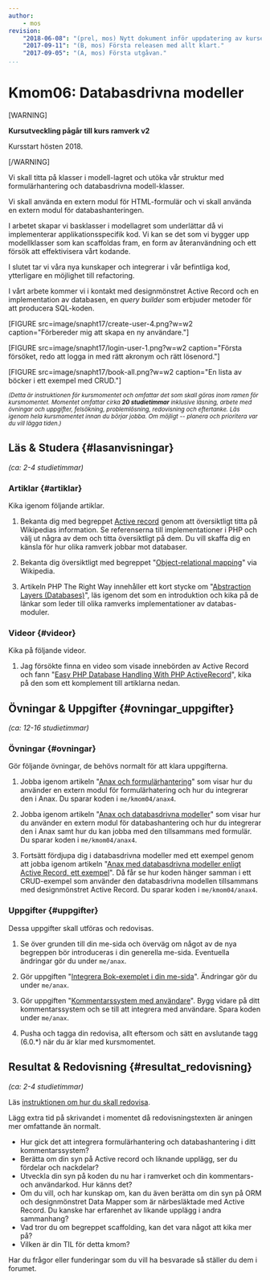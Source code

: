 ```yaml
---
author:
    - mos
revision:
    "2018-06-08": "(prel, mos) Nytt dokument inför uppdatering av kursen."
    "2017-09-11": "(B, mos) Första releasen med allt klart."
    "2017-09-05": "(A, mos) Första utgåvan."
...
```

Kmom06: Databasdrivna modeller
==================================

[WARNING]

**Kursutveckling pågår till kurs ramverk v2**

Kursstart hösten 2018.

[/WARNING]

Vi skall titta på klasser i modell-lagret och utöka vår struktur med formulärhantering och databasdrivna modell-klasser.

Vi skall använda en extern modul för HTML-formulär och vi skall använda en extern modul för databashanteringen.

I arbetet skapar vi basklasser i modellagret som underlättar då vi implementerar applikationsspecifik kod. Vi kan se det som vi bygger upp modellklasser som kan scaffoldas fram, en form av återanvändning och ett försök att effektivisera vårt kodande.

I slutet tar vi våra nya kunskaper och integrerar i vår befintliga kod, ytterligare en möjlighet till refactoring.

I vårt arbete kommer vi i kontakt med designmönstret Active Record och en implementation av databasen, en _query builder_ som erbjuder metoder för att producera SQL-koden.

<!--more-->

[FIGURE src=image/snapht17/create-user-4.png?w=w2 caption="Förbereder mig att skapa en ny användare."]

[FIGURE src=image/snapht17/login-user-1.png?w=w2 caption="Första försöket, redo att logga in med rätt akronym och rätt lösenord."]

[FIGURE src=image/snapht17/book-all.png?w=w2 caption="En lista av böcker i ett exempel med CRUD."]

<small><i>(Detta är instruktionen för kursmomentet och omfattar det som skall göras inom ramen för kursmomentet. Momentet omfattar cirka **20 studietimmar** inklusive läsning, arbete med övningar och uppgifter, felsökning, problemlösning, redovisning och eftertanke. Läs igenom hela kursmomentet innan du börjar jobba. Om möjligt -- planera och prioritera var du vill lägga tiden.)</i></small>



Läs & Studera  {#lasanvisningar}
---------------------------------

*(ca: 2-4 studietimmar)*



### Artiklar {#artiklar}

Kika igenom följande artiklar.

1. Bekanta dig med begreppet [Active record](https://en.wikipedia.org/wiki/Active_record_pattern) genom att översiktligt titta på Wikipedias information. Se referenserna till implementationer i PHP och välj ut några av dem och titta översiktligt på dem. Du vill skaffa dig en känsla för hur olika ramverk jobbar mot databaser.

1. Bekanta dig översiktligt med begreppet "[Object-relational mapping](https://en.wikipedia.org/wiki/Object-relational_mapping)" via Wikipedia. 

1. Artikeln PHP The Right Way innehåller ett kort stycke om "[Abstraction Layers (Databases)](http://www.phptherightway.com/#databases_abstraction_layers)", läs igenom det som en introduktion och kika på de länkar som leder till olika ramverks implementationer av databas-moduler.

<!--
1. Utifrån artiklarna så väljer du att översiktligt studera någon implementation av PHP ORM eller PHP Active Record. Du har nytta av det inför skrivövningen.
-->



### Videor {#videor}

Kika på följande videor.

1. Jag försökte finna en video som visade innebörden av Active Record och fann "[Easy PHP Database Handling With PHP ActiveRecord](https://www.youtube.com/watch?v=9Oau7fLiq7Y)", kika på den som ett komplement till artiklarna nedan.



Övningar & Uppgifter  {#ovningar_uppgifter}
-------------------------------------------

*(ca: 12-16 studietimmar)*



### Övningar {#ovningar}

Gör följande övningar, de behövs normalt för att klara uppgifterna.

1. Jobba igenom artikeln "[Anax och formulärhantering](kunskap/anax-och-formularhantering)" som visar hur du använder en extern modul för formulärhatering och hur du integrerar den i Anax. Du sparar koden i `me/kmom04/anax4`.

1. Jobba igenom artikeln "[Anax och databasdrivna modeller](kunskap/anax-och-databasdrivna-modeller)" som visar hur du använder en extern modul för databashantering och hur du integrerar den i Anax samt hur du kan jobba med den tillsammans med formulär. Du sparar koden i `me/kmom04/anax4`.

1. Fortsätt fördjupa dig i databasdrivna modeller med ett exempel genom att jobba igenom artikeln "[Anax med databasdrivna modeller enligt Active Record, ett exempel](kunskap/anax-med-databasdrivna-modeller-enligt-active-record-ett-exempel)". Då får se hur koden hänger samman i ett CRUD-exempel som använder den databasdrivna modellen tillsammans med designmönstret Active Record. Du sparar koden i `me/kmom04/anax4`.



### Uppgifter {#uppgifter}

Dessa uppgifter skall utföras och redovisas.

1. Se över grunden till din me-sida och överväg om något av de nya begreppen bör introduceras i din generella me-sida. Eventuella ändringar gör du under `me/anax`.

1. Gör uppgiften "[Integrera Bok-exemplet i din me-sida](uppgift/integrera-bok-exempel-i-din-me-sida)". Ändringar gör du under `me/anax`.

1. Gör uppgiften "[Kommentarssystem med användare](uppgift/kommentarssystem-med-anvandare)". Bygg vidare på ditt kommentarssystem och se till att integrera med användare. Spara koden under `me/anax`.

1. Pusha och tagga din redovisa, allt eftersom och sätt en avslutande tagg (6.0.\*) när du är klar med kursmomentet.

<!--
1. Skriv gruppvis en artikel om ["Active record"](uppgift/skriv-artikel-om-active-record) (eller ORM, bra eller dåligt). Spara artikeln i din me-sida.
-->



Resultat & Redovisning  {#resultat_redovisning}
-----------------------------------------------

*(ca: 2-4 studietimmar)*

Läs [instruktionen om hur du skall redovisa](./../redovisa).

Lägg extra tid på skrivandet i momentet då redovisningstexten är aningen mer omfattande än normalt.

* Hur gick det att integrera formulärhantering och databashantering i ditt kommentarssystem?
* Berätta om din syn på Active record och liknande upplägg, ser du fördelar och nackdelar?
* Utveckla din syn på koden du nu har i ramverket och din kommentars- och användarkod. Hur känns det?
* Om du vill, och har kunskap om, kan du även berätta om din syn på ORM och designmönstret Data Mapper som är närbesläktade med Active Record. Du kanske har erfarenhet av likande upplägg i andra sammanhang?
* Vad tror du om begreppet scaffolding, kan det vara något att kika mer på?
* Vilken är din TIL för detta kmom?

Har du frågor eller funderingar som du vill ha besvarade så ställer du dem i forumet.
